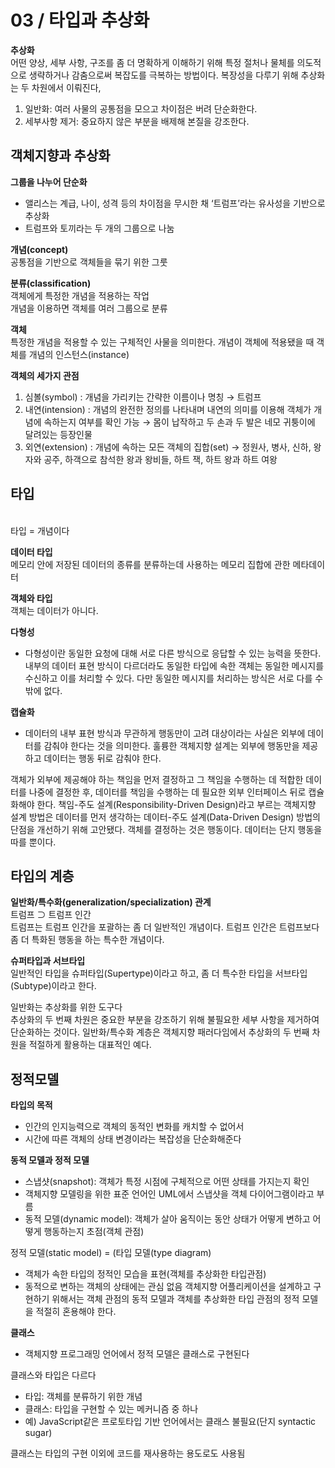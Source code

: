 # 03 / 타입과 추상화
**추상화**
<br>어떤 양상, 세부 사항, 구조를 좀 더 명확하게 이해하기 위해 특정 절처나 물체를 의도적으로 생략하거나 감춤으로써 복잡도를 극복하는 방법이다.
복장성을 다루기 위해 추상화는 두 차원에서 이뤄진다,
1. 일반화: 여러 사물의 공통점을 모으고 차이점은 버려 단순화한다.
2. 세부사항 제거: 중요하지 않은 부분을 배제해 본질을 강조한다.

## 객체지향과 추상화
**그룹을 나누어 단순화**
- 앨리스는 계급, 나이, 성격 등의 차이점을 무시한 채 ‘트럼프’라는 유사성을 기반으로 추상화
- 트럼프와 토끼라는 두 개의 그룹으로 나눔

**개념(concept)**
<br>공통점을 기반으로 객체들을 묶기 위한 그룻

**분류(classification)**
<br>객체에게 특정한 개념을 적용하는 작업
<br>개념을 이용하면 객체를 여러 그룹으로 분류

**객체**
<br>특정한 개념을 적용할 수 있는 구체적인 사물을 의미한다. 개념이 객체에 적용됐을 때 객체를 개념의 인스턴스(instance)

**객체의 세가지 관점**
1. 심볼(symbol) : 개념을 가리키는 간략한 이름이나 명칭 → 트럼프
2. 내연(intension) : 개념의 완전한 정의를 나타내며 내연의 의미를 이용해 객체가 개념에 속하는지 여부를 확인 가능 → 몸이 납작하고 두 손과 두 발은 네모 귀퉁이에 달려있는 등장인물
3. 외연(extension) : 개념에 속하는 모든 객체의 집합(set) → 정원사, 병사, 신하, 왕자와 공주, 하객으로 참석한 왕과 왕비들, 하트 잭, 하트 왕과 하트 여왕

## 타입
<br>타입 = 개념이다

**데이터 타입**
<br>메모리 안에 저장된 데이터의 종류를 분류하는데 사용하는 메모리 집합에 관한 메타데이터

**객체와 타입**
<br>객체는 데이터가 아니다.

**다형성**
- 다형성이란 동일한 요청에 대해 서로 다른 방식으로 응답할 수 있는 능력을 뜻한다.
내부의 데이터 표현 방식이 다르더라도 동일한 타입에 속한 객체는 동일한 메시지를 수신하고 이를 처리할 수 있다. 다만 동일한 메시지를 처리하는 방식은 서로 다를 수 밖에 없다.

**캡슐화**
- 데이터의 내부 표현 방식과 무관하게 행동만이 고려 대상이라는 사실은 외부에 데이터를 감춰야 한다는 것을 의미한다. 훌륭한 객체지향 설계는 외부에 행동만을 제공하고 데이터는 행동 뒤로 감춰야 한다.

객체가 외부에 제공해야 하는 책임을 먼저 결정하고 그 책임을 수행하는 데 적합한 데이터를 나중에 결정한 후, 데이터를 책임을 수행하는 데 필요한 외부 인터페이스 뒤로 캡슐화해야 한다.
책임-주도 설계(Responsibility-Driven Design)라고 부르는 객체지향 설계 방법은 데이터를 먼저 생각하는 데이터-주도 설계(Data-Driven Design) 방법의 단점을 개선하기 위해 고안됐다.
객체를 결정하는 것은 행동이다. 데이터는 단지 행동을 따를 뿐이다.

## 타입의 계층
**일반화/특수화(generalization/specialization) 관계**
<br>트럼프 ⊃ 트럼프 인간
<br>트럼프는 트럼프 인간을 포괄하는 좀 더 일반적인 개념이다. 트럼프 인간은 트럼프보다 좀 더 특화된 행동을 하는 특수한 개념이다.

**슈퍼타입과 서브타입**
<br>일반적인 타입을 슈퍼타입(Supertype)이라고 하고, 좀 더 특수한 타입을 서브타입(Subtype)이라고 한다.

일반화는 추상화를 위한 도구다
<br>추상화의 두 번째 차원은 중요한 부분을 강조하기 위해 불필요한 세부 사항을 제거하여 단순화하는 것이다. 일반화/특수화 계층은 객체지향 패러다임에서 추상화의 두 번째 차원을 적절하게 활용하는 대표적인 예다.

## 정적모델
**타입의 목적**
- 인간의 인지능력으로 객체의 동적인 변화를 캐치할 수 없어서
- 시간에 따른 객체의 상태 변경이라는 복잡성을 단순화해준다
  
**동적 모델과 정적 모델**
- 스냅샷(snapshot): 객체가 특정 시점에 구체적으로 어떤 상태를 가지는지 확인
- 객체지향 모델링을 위한 표준 언어인 UML에서 스냅샷을 객체 다이어그램이라고 부름
- 동적 모델(dynamic model): 객체가 살아 움직이는 동안 상태가 어떻게 변하고 어떻게 행동하는지 초점(객체 관점)

정적 모델(static model) = (타입 모델(type diagram)
- 객체가 속한 타입의 정적인 모습을 표현(객체를 추상화한 타입관점)
- 동적으로 변하는 객체의 상태에는 관심 없음
객체지향 어플리케이션을 설계하고 구현하기 위해서는 객체 관점의 동적 모델과 객체를 추상화한 타입 관점의 정적 모델을 적절히 혼용해야 한다.

**클래스**
- 객체지향 프로그래밍 언어에서 정적 모델은 클래스로 구현된다

클래스와 타입은 다르다
- 타입: 객체를 분류하기 위한 개념
- 클래스: 타입을 구현할 수 있는 메커니즘 중 하나
- 예) JavaScript같은 프로토타입 기반 언어에서는 클래스 불필요(단지 syntactic sugar)  

클래스는 타입의 구현 이외에 코드를 재사용하는 용도로도 사용됨
 
